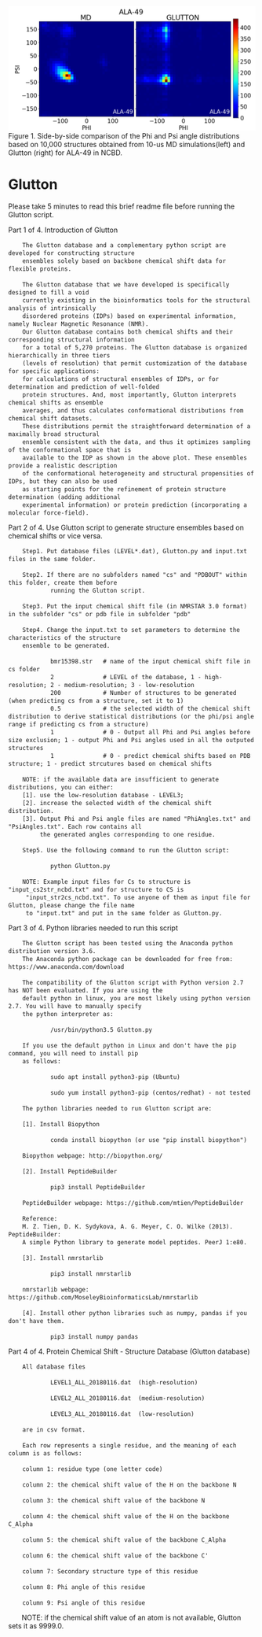 ![alt text](https://github.com/YeeHo/Glutton/blob/master/NCBD-49.png)
Figure 1. Side-by-side comparison of the Phi and Psi angle distributions based on 10,000 structures obtained from 10-us MD simulations(left) and Glutton (right) for ALA-49 in NCBD. 

# Glutton
Please take 5 minutes to read this brief readme file before running the Glutton script. 

Part 1 of 4. Introduction of Glutton

        The Glutton database and a complementary python script are developed for constructing structure 
        ensembles solely based on backbone chemical shift data for flexible proteins.
        
        The Glutton database that we have developed is specifically designed to fill a void
        currently existing in the bioinformatics tools for the structural analysis of intrinsically
        disordered proteins (IDPs) based on experimental information, namely Nuclear Magnetic Resonance (NMR). 
        Our Glutton database contains both chemical shifts and their corresponding structural information 
        for a total of 5,270 proteins. The Glutton database is organized hierarchically in three tiers
        (levels of resolution) that permit customization of the database for specific applications: 
        for calculations of structural ensembles of IDPs, or for determination and prediction of well-folded 
        protein structures. And, most importantly, Glutton interprets chemical shifts as ensemble 
        averages, and thus calculates conformational distributions from chemical shift datasets. 
        These distributions permit the straightforward determination of a maximally broad structural 
        ensemble consistent with the data, and thus it optimizes sampling of the conformational space that is
        available to the IDP as shown in the above plot. These ensembles provide a realistic description
        of the conformational heterogeneity and structural propensities of IDPs, but they can also be used 
        as starting points for the refinement of protein structure determination (adding additional 
        experimental information) or protein prediction (incorporating a molecular force-field).

Part 2 of 4. Use Glutton script to generate structure ensembles based on chemical shifts or vice versa.

        Step1. Put database files (LEVEL*.dat), Glutton.py and input.txt files in the same folder.

        Step2. If there are no subfolders named "cs" and "PDBOUT" within this folder, create them before 
                running the Glutton script.

        Step3. Put the input chemical shift file (in NMRSTAR 3.0 format) in the subfolder "cs" or pdb file in subfolder "pdb"

        Step4. Change the input.txt to set parameters to determine the characteristics of the structure 
        ensemble to be generated.

                bmr15398.str   # name of the input chemical shift file in cs folder
                2              # LEVEL of the database, 1 - high-resolution; 2 - medium-resolution; 3 - low-resolution 
                200            # Number of structures to be generated (when predicting cs from a structure, set it to 1)
                0.5            # the selected width of the chemical shift distribution to derive statistical distributions (or the phi/psi angle range if predicting cs from a structure)
                1              # 0 - Output all Phi and Psi angles before size exclusion; 1 - output Phi and Psi angles used in all the outputed structures
                1              # 0 - predict chemical shifts based on PDB structure; 1 - predict strcutures based on chemical shifts

        NOTE: if the available data are insufficient to generate distributions, you can either: 
        [1]. use the low-resolution database - LEVEL3;            
        [2]. increase the selected width of the chemical shift distribution. 
        [3]. Output Phi and Psi angle files are named "PhiAngles.txt" and "PsiAngles.txt". Each row contains all
             the generated angles corresponding to one residue.
 
        Step5. Use the following command to run the Glutton script:

                python Glutton.py

        NOTE: Example input files for Cs to structure is "input_cs2str_ncbd.txt" and for structure to CS is
         "input_str2cs_ncbd.txt". To use anyone of them as input file for Glutton, please change the file name
         to "input.txt" and put in the same folder as Glutton.py.

Part 3 of 4. Python libraries needed to run this script

        The Glutton script has been tested using the Anaconda python distribution version 3.6. 
        The Anaconda python package can be downloaded for free from: https://www.anaconda.com/download
        
        The compatibility of the Glutton script with Python version 2.7 has NOT been evaluated. If you are using the 
        default python in linux, you are most likely using python version 2.7. You will have to manually specify 
        the python interpreter as:
        
                /usr/bin/python3.5 Glutton.py
        
        If you use the default python in Linux and don't have the pip command, you will need to install pip 
        as follows:
        
                sudo apt install python3-pip (Ubuntu)
        
                sudo yum install python3-pip (centos/redhat) - not tested

        The python libraries needed to run Glutton script are:

        [1]. Install Biopython

                conda install biopython (or use "pip install biopython")
  
        Biopython webpage: http://biopython.org/
  
        [2]. Install PeptideBuilder

                pip3 install PeptideBuilder

        PeptideBuilder webpage: https://github.com/mtien/PeptideBuilder
  
        Reference:
        M. Z. Tien, D. K. Sydykova, A. G. Meyer, C. O. Wilke (2013). PeptideBuilder:
        A simple Python library to generate model peptides. PeerJ 1:e80.

        [3]. Install nmrstarlib
        
                pip3 install nmrstarlib

        nmrstarlib webpage: https://github.com/MoseleyBioinformaticsLab/nmrstarlib        

        [4]. Install other python libraries such as numpy, pandas if you don't have them.
        
                pip3 install numpy pandas

Part 4 of 4. Protein Chemical Shift - Structure Database (Glutton database)

        All database files 

                LEVEL1_ALL_20180116.dat  (high-resolution)

                LEVEL2_ALL_20180116.dat  (medium-resolution)

                LEVEL3_ALL_20180116.dat  (low-resolution)

        are in csv format. 

        Each row represents a single residue, and the meaning of each column is as follows:

        column 1: residue type (one letter code)

        column 2: the chemical shift value of the H on the backbone N

        column 3: the chemical shift value of the backbone N

        column 4: the chemical shift value of the H on the backbone C_Alpha

        column 5: the chemical shift value of the backbone C_Alpha

        column 6: the chemical shift value of the backbone C'

        column 7: Secondary structure type of this residue

        column 8: Phi angle of this residue

        column 9: Psi angle of this residue

        NOTE: if the chemical shift value of an atom is not available, Glutton sets it as 9999.0. 

